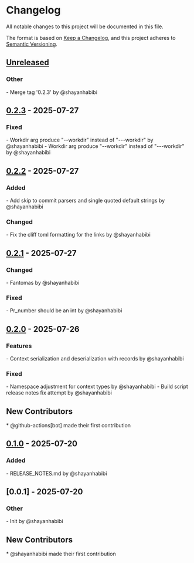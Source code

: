 # Changelog

All notable changes to this project will be documented in this file.

The format is based on [Keep a Changelog](https://keepachangelog.com/en/1.0.0/),
and this project adheres to [Semantic Versioning](https://semver.org/spec/v2.0.0.html).

<h2>

[Unreleased]

</h2>

<h3><!-- 9 -->Other</h3>
- Merge tag '0.2.3' by @shayanhabibi


## [0.2.3] - 2025-07-27

<h3><!-- 5 -->Fixed</h3>
- Workdir arg produce "--workdir" instead of "---workdir" by @shayanhabibi
- Workdir arg produce "--workdir" instead of "---workdir" by @shayanhabibi


## [0.2.2] - 2025-07-27

<h3><!-- 1 -->Added</h3>
- Add skip to commit parsers and single quoted default strings by @shayanhabibi

<h3><!-- 3 -->Changed</h3>
- Fix the cliff toml formatting for the links by @shayanhabibi


## [0.2.1] - 2025-07-27

<h3><!-- 3 -->Changed</h3>
- Fantomas by @shayanhabibi

<h3><!-- 5 -->Fixed</h3>
- Pr_number should be an int by @shayanhabibi


## [0.2.0] - 2025-07-26

<h3><!-- 0 -->Features</h3>
- Context serialization and deserialization with records by @shayanhabibi

<h3><!-- 5 -->Fixed</h3>
- Namespace adjustment for context types by @shayanhabibi
- Build script release notes fix attempt by @shayanhabibi

<h2>New Contributors</h2>
* @github-actions[bot] made their first contribution

## [0.1.0] - 2025-07-20

<h3><!-- 1 -->Added</h3>
- RELEASE_NOTES.md by @shayanhabibi


## [0.0.1] - 2025-07-20

<h3><!-- 9 -->Other</h3>
- Init by @shayanhabibi

<h2>New Contributors</h2>
* @shayanhabibi made their first contribution

[unreleased]: https://github.com/shayanhabibi/Partas.Fake.Tools.GitCliff/compare/0.2.3..HEAD
[0.2.3]: https://github.com/shayanhabibi/Partas.Fake.Tools.GitCliff/compare/0.2.2..0.2.3
[0.2.2]: https://github.com/shayanhabibi/Partas.Fake.Tools.GitCliff/compare/0.2.1..0.2.2
[0.2.1]: https://github.com/shayanhabibi/Partas.Fake.Tools.GitCliff/compare/0.2.0..0.2.1
[0.2.0]: https://github.com/shayanhabibi/Partas.Fake.Tools.GitCliff/compare/0.1.0..0.2.0
[0.1.0]: https://github.com/shayanhabibi/Partas.Fake.Tools.GitCliff/compare/0.0.1..0.1.0

<!-- generated by git-cliff -->
